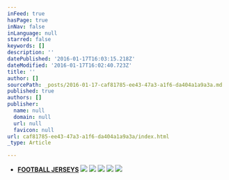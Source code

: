 ```yaml
---
inFeed: true
hasPage: true
inNav: false
inLanguage: null
starred: false
keywords: []
description: ''
datePublished: '2016-01-17T16:03:15.218Z'
dateModified: '2016-01-17T16:02:40.723Z'
title: ''
author: []
sourcePath: _posts/2016-01-17-caf81785-ee43-47a3-a1f6-da404a1a9a3a.md
published: true
authors: []
publisher:
  name: null
  domain: null
  url: null
  favicon: null
url: caf81785-ee43-47a3-a1f6-da404a1a9a3a/index.html
_type: Article

---
```

* [**FOOTBALL JERSEYS**][0]
![](https://s3-us-west-2.amazonaws.com/the-grid-img/p/644ccdbe518edea958165d18c32990273f3f272e.png)
![](https://s3-us-west-2.amazonaws.com/the-grid-img/p/32632587693d606685751a288ff66d23f2c5ac1a.jpg)
![](https://s3-us-west-2.amazonaws.com/the-grid-img/p/ebe0cd01cd3b6e77009c9e71494dd3af69c4ccb8.jpg)
![](https://s3-us-west-2.amazonaws.com/the-grid-img/p/432c7ddc9eb5e738501b8b2f7d85fb12e806c465.png)
![](https://s3-us-west-2.amazonaws.com/the-grid-img/p/dcc008257f3c20ce38427d2c01ac1f3f04d18f55.jpg)

[0]: http://boriz-customs.mybigcommerce.com/sports-jerseys/football/